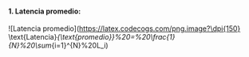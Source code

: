 #### 1. Latencia promedio:

![Latencia promedio](https://latex.codecogs.com/png.image?\dpi{150} \text{Latencia}_{\text{promedio}}%20=%20\frac{1}{N}%20\sum_{i=1}^{N}%20L_i)


